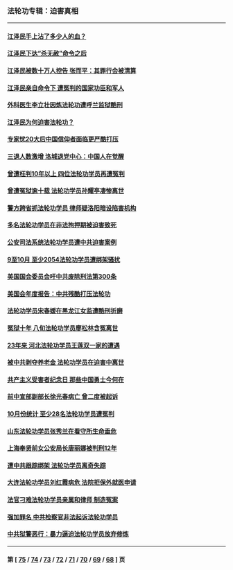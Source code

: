 ### 法轮功专辑：迫害真相
---
#### [江泽民手上沾了多少人的血？](../../pages/nf4379/n13880318.md) 
#### [江泽民下达“杀无赦”命令之后](../../pages/nf4379/n13878084.md) 
#### [江泽民被数十万人控告 张而平：其罪行会被清算](../../pages/nf4379/n13878074.md) 
#### [江泽民亲自命令下 遭冤判的国家功臣和军人](../../pages/nf4379/n13876685.md) 
#### [外科医生李立壮因炼法轮功遭呼兰监狱酷刑](../../pages/nf4379/n13875403.md) 
#### [江泽民为何迫害法轮功？](../../pages/nf4379/n13876324.md) 
#### [专家忧20大后中国信仰者面临更严酷打压](../../pages/nf4379/n13874993.md) 
#### [三退人数激增 洛城退党中心：中国人在觉醒](../../pages/nf4379/n13874224.md) 
#### [曾遭枉判10年以上 四位法轮功学员再遭冤判](../../pages/nf4379/n13872398.md) 
#### [曾遭冤狱逾十载 法轮功学员孙耀亭凄惨离世](../../pages/nf4379/n13871692.md) 
#### [警方跨省抓法轮功学员 律师疑洛阳暗设陷害机构](../../pages/nf4379/n13870178.md) 
#### [多名法轮功学员在非法拘押期被迫害致死](../../pages/nf4379/n13870463.md) 
#### [公安司法系统法轮功学员遭中共迫害案例](../../pages/nf4379/n13869580.md) 
#### [9至10月 至少2054法轮功学员遭绑架骚扰](../../pages/nf4379/n13867111.md) 
#### [美国国会委员会吁中共废除刑法第300条](../../pages/nf4379/n13868121.md) 
#### [美国会年度报告：中共残酷打压法轮功](../../pages/nf4379/n13867408.md) 
#### [法轮功学员宋春媛在黑龙江女监遭酷刑折磨](../../pages/nf4379/n13865630.md) 
#### [冤狱十年 八旬法轮功学员廖松林含冤离世](../../pages/nf4379/n13864239.md) 
#### [23年来 河北法轮功学员王莲双一家的遭遇](../../pages/nf4379/n13863330.md) 
#### [被中共剥夺养老金 法轮功学员在迫害中离世](../../pages/nf4379/n13861877.md) 
#### [共产主义受害者纪念日 那些中国勇士今何在](../../pages/nf4379/n13861994.md) 
#### [前中宣部副部长徐光春病亡 曾二度被起诉](../../pages/nf4379/n13857638.md) 
#### [10月份统计 至少28名法轮功学员遭冤判](../../pages/nf4379/n13861128.md) 
#### [山东法轮功学员张秀兰在看守所生命垂危](../../pages/nf4379/n13860281.md) 
#### [上海奉贤前女公安局长唐丽娜被判刑12年](../../pages/nf4379/n13859528.md) 
#### [遭中共跟踪绑架 法轮功学员离奇失踪](../../pages/nf4379/n13856504.md) 
#### [大连法轮功学员刘红霞病危 法院拒保外就医申请](../../pages/nf4379/n13856678.md) 
#### [法官刁难法轮功学员亲属和律师 制造冤案](../../pages/nf4379/n13853873.md) 
#### [强加罪名 中共检察官非法起诉法轮功学员](../../pages/nf4379/n13852456.md) 
#### [中共狱警恶行：暴力逼迫法轮功学员放弃修炼](../../pages/nf4379/n13851207.md) 

---
#### 第 [ [75](./75.md) / [74](./74.md) / [73](./73.md) / [72](./72.md) / [71](./71.md) / [70](./70.md) / [69](./69.md) / [68](./68.md) ] 页
